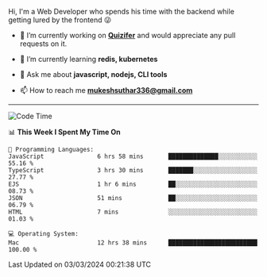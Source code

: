 Hi, I'm a Web Developer who spends his time with the backend while getting lured by the frontend 😜

- 🔭 I’m currently working on **[Quizifer](https://github.com/SutharMukesh/Quizifer/)** and would appreciate any pull requests on it.

- 🌱 I’m currently learning **redis, kubernetes**

- 💬 Ask me about **javascript, nodejs, CLI tools**

- 📫 How to reach me **mukeshsuthar336@gmail.com**

---
<!--START_SECTION:waka-->
![Code Time](http://img.shields.io/badge/Code%20Time-2%2C847%20hrs%2013%20mins-blue)

📊 **This Week I Spent My Time On** 

```text
💬 Programming Languages: 
JavaScript               6 hrs 58 mins       ██████████████░░░░░░░░░░░   55.16 % 
TypeScript               3 hrs 30 mins       ███████░░░░░░░░░░░░░░░░░░   27.77 % 
EJS                      1 hr 6 mins         ██░░░░░░░░░░░░░░░░░░░░░░░   08.73 % 
JSON                     51 mins             ██░░░░░░░░░░░░░░░░░░░░░░░   06.79 % 
HTML                     7 mins              ░░░░░░░░░░░░░░░░░░░░░░░░░   01.03 % 

💻 Operating System: 
Mac                      12 hrs 38 mins      █████████████████████████   100.00 % 
```


 Last Updated on 03/03/2024 00:21:38 UTC
<!--END_SECTION:waka-->
